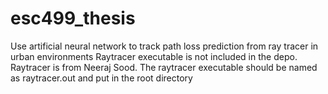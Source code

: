 # esc499_thesis
Use artificial neural network to track path loss prediction from ray tracer in urban environments
Raytracer executable is not included in the depo. Raytracer is from Neeraj Sood. The raytracer executable should be named as raytracer.out and put in the root directory
